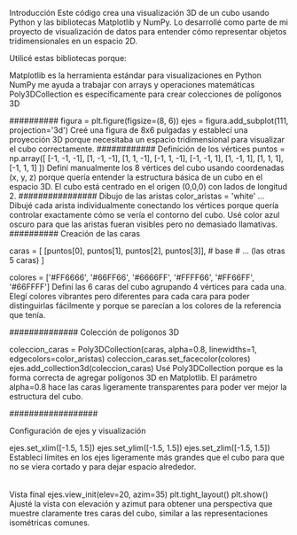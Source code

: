 Introducción
Este código crea una visualización 3D de un cubo usando Python y las bibliotecas Matplotlib y NumPy. Lo desarrollé como parte de mi proyecto de visualización de datos para entender cómo representar objetos tridimensionales en un espacio 2D.

Utilicé estas bibliotecas porque:

Matplotlib es la herramienta estándar para visualizaciones en Python
NumPy me ayuda a trabajar con arrays y operaciones matemáticas
Poly3DCollection es específicamente para crear colecciones de polígonos 3D


##########
figura = plt.figure(figsize=(8, 6))
ejes = figura.add_subplot(111, projection='3d')
Creé una figura de 8x6 pulgadas y establecí una proyección 3D porque necesitaba un espacio tridimensional para visualizar el cubo correctamente.
############
Definición de los vértices
puntos = np.array([
    [-1, -1, -1], [1, -1, -1], [1, 1, -1], [-1, 1, -1],
    [-1, -1, 1], [1, -1, 1], [1, 1, 1], [-1, 1, 1]
])
Definí manualmente los 8 vértices del cubo usando coordenadas (x, y, z) porque quería entender la estructura básica de un cubo en el espacio 3D. El cubo está centrado en el origen (0,0,0) con lados de longitud 2.
################
Dibujo de las aristas
color_aristas = 'white'
...
Dibujé cada arista individualmente conectando los vértices porque quería controlar exactamente cómo se vería el contorno del cubo. Usé color azul oscuro para que las aristas fueran visibles pero no demasiado llamativas.
##########
Creación de las caras

caras = [
    [puntos[0], puntos[1], puntos[2], puntos[3]],  # base
    # ... (las otras 5 caras)
]

colores = ['#FF6666', '#66FF66', '#6666FF', '#FFFF66', '#FF66FF', '#66FFFF']
Definí las 6 caras del cubo agrupando 4 vértices para cada una. Elegí colores vibrantes pero diferentes para cada cara para poder distinguirlas fácilmente y porque se parecían a los colores de la referencia que tenía.

##############
Colección de polígonos 3D

coleccion_caras = Poly3DCollection(caras, alpha=0.8, linewidths=1, edgecolors=color_aristas)
coleccion_caras.set_facecolor(colores)
ejes.add_collection3d(coleccion_caras)
Usé Poly3DCollection porque es la forma correcta de agregar polígonos 3D en Matplotlib. El parámetro alpha=0.8 hace las caras ligeramente transparentes para poder ver mejor la estructura del cubo.

##################


 Configuración de ejes y visualización

ejes.set_xlim([-1.5, 1.5])
ejes.set_ylim([-1.5, 1.5])
ejes.set_zlim([-1.5, 1.5])
Establecí límites en los ejes ligeramente más grandes que el cubo para que no se viera cortado y para dejar espacio alrededor.

######
Vista final
ejes.view_init(elev=20, azim=35)
plt.tight_layout()
plt.show()
Ajusté la vista con elevación y azimut para obtener una perspectiva que muestre claramente tres caras del cubo, similar a las representaciones isométricas comunes.